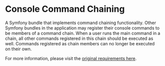 Console Command Chaining
========================

A Symfony bundle that implements command chaining functionality. Other Symfony bundles in the application may register their console commands to be members of a command chain. When a user runs the main command in a chain, all other commands registered in this chain should be executed as well. Commands registered as chain members can no longer be executed on their own.

For more information, please visit the [original requirements here](https://github.com/mbessolov/test-tasks/blob/master/7.md).
